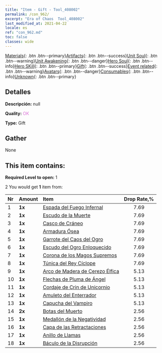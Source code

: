```yaml
---
title: "Item - Gift - Tool_408002"
permalink: /con_962/
excerpt: "Era of Chaos  Tool_408002"
last_modified_at: 2021-04-22
locale: es
ref: "con_962.md"
toc: false
classes: wide
---
```

 [Materials](/ItemsES/){: .btn .btn--primary}[Artifacts](/ItemsES/Artifacts/){: .btn .btn--success}[Unit Soul](/ItemsES/UnitSoul/){: .btn .btn--warning}[Unit Awakening](/ItemsES/UnitAwakening/){: .btn .btn--danger}[Hero Soul](/ItemsES/HeroSoul/){: .btn .btn--info}[Hero SKill](/ItemsES/HeroSkill/){: .btn .btn--primary}[Gift](/ItemsES/Gift/){: .btn .btn--success}[Event related](/ItemsES/Events/){: .btn .btn--warning}[Avatars](/ItemsES/Avatars/){: .btn .btn--danger}[Consumables](/ItemsES/Consumables/){: .btn .btn--info}[Unknown](/ItemsES/Unknown/){: .btn .btn--primary}

## Detalles
 **Descripción:** null

 **Quality:** <span style="color: #DA70D6">OK</span>

 **Type:** Gift

## Gather

  None

## This item contains:

 **Required Level to open:** 1

 2 You would get **1** item  from:

  | Nr | Amount |     Item    | Drop Rate,% |
  |:---|:-------|:------------|:---------:|
  | 1 |  **1x** | [Espada del Fuego Infernal](/es/Items/art_121/) | 7.69 | 
  | 2 |  **1x** | [Escudo de la Muerte](/es/Items/art_122/) | 7.69 | 
  | 3 |  **1x** | [Casco de Cráneo](/es/Items/art_123/) | 7.69 | 
  | 4 |  **1x** | [Armadura Ósea](/es/Items/art_124/) | 7.69 | 
  | 5 |  **1x** | [Garrote del Caos del Ogro](/es/Items/art_125/) | 7.69 | 
  | 6 |  **1x** | [Escudo del Ogro Enloquecido](/es/Items/art_126/) | 7.69 | 
  | 7 |  **1x** | [Corona de los Magos Supremos](/es/Items/art_127/) | 7.69 | 
  | 8 |  **1x** | [Túnica del Rey Cíclope](/es/Items/art_128/) | 7.69 | 
  | 9 |  **1x** | [Arco de Madera de Cerezo Élfica](/es/Items/art_103/) | 5.13 | 
  | 10 |  **1x** | [Flechas de Pluma de Ángel](/es/Items/art_104/) | 5.13 | 
  | 11 |  **1x** | [Cordaje de Crin de Unicornio](/es/Items/art_105/) | 5.13 | 
  | 12 |  **1x** | [Amuleto del Enterrador](/es/Items/art_129/) | 5.13 | 
  | 13 |  **1x** | [Capucha del Vampiro](/es/Items/art_130/) | 5.13 | 
  | 14 |  **2x** | [Botas del Muerto](/es/Items/art_131/) | 2.56 | 
  | 15 |  **1x** | [Medallón de la Negatividad](/es/Items/art_136/) | 2.56 | 
  | 16 |  **1x** | [Capa de las Retractaciones](/es/Items/art_137/) | 2.56 | 
  | 17 |  **1x** | [Anillo de Llamas](/es/Items/art_138/) | 2.56 | 
  | 18 |  **1x** | [Báculo de la Disrupción](/es/Items/art_139/) | 2.56 | 
